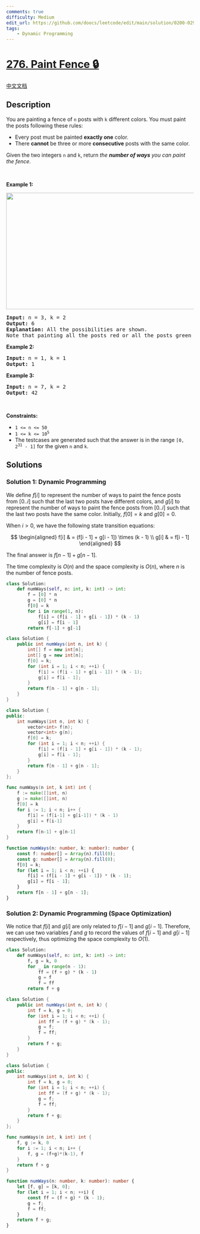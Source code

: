 ```yaml
---
comments: true
difficulty: Medium
edit_url: https://github.com/doocs/leetcode/edit/main/solution/0200-0299/0276.Paint%20Fence/README_EN.md
tags:
    - Dynamic Programming
---
```


<!-- problem:start -->

# [276. Paint Fence 🔒](https://leetcode.com/problems/paint-fence)

[中文文档](/solution/0200-0299/0276.Paint%20Fence/README.md)

## Description

<!-- description:start -->

<p>You are painting a fence of <code>n</code> posts with <code>k</code> different colors. You must paint the posts following these rules:</p>

<ul>
	<li>Every post must be painted <strong>exactly one</strong> color.</li>
	<li>There <strong>cannot</strong> be three or more <strong>consecutive</strong> posts with the same color.</li>
</ul>

<p>Given the two integers <code>n</code> and <code>k</code>, return <em>the <strong>number of ways</strong> you can paint the fence</em>.</p>

<p>&nbsp;</p>
<p><strong class="example">Example 1:</strong></p>
<img alt="" src="https://fastly.jsdelivr.net/gh/doocs/leetcode@main/solution/0200-0299/0276.Paint%20Fence/images/paintfenceex1.png" style="width: 507px; height: 313px;" />
<pre>
<strong>Input:</strong> n = 3, k = 2
<strong>Output:</strong> 6
<strong>Explanation: </strong>All the possibilities are shown.
Note that painting all the posts red or all the posts green is invalid because there cannot be three posts in a row with the same color.
</pre>

<p><strong class="example">Example 2:</strong></p>

<pre>
<strong>Input:</strong> n = 1, k = 1
<strong>Output:</strong> 1
</pre>

<p><strong class="example">Example 3:</strong></p>

<pre>
<strong>Input:</strong> n = 7, k = 2
<strong>Output:</strong> 42
</pre>

<p>&nbsp;</p>
<p><strong>Constraints:</strong></p>

<ul>
	<li><code>1 &lt;= n &lt;= 50</code></li>
	<li><code>1 &lt;= k &lt;= 10<sup>5</sup></code></li>
	<li>The testcases are generated such that the answer is in the range <code>[0, 2<sup>31</sup> - 1]</code> for the given <code>n</code> and <code>k</code>.</li>
</ul>

<!-- description:end -->

## Solutions

<!-- solution:start -->

### Solution 1: Dynamic Programming

We define $f[i]$ to represent the number of ways to paint the fence posts from $[0..i]$ such that the last two posts have different colors, and $g[i]$ to represent the number of ways to paint the fence posts from $[0..i]$ such that the last two posts have the same color. Initially, $f[0] = k$ and $g[0] = 0$.

When $i > 0$, we have the following state transition equations:

$$
\begin{aligned}
f[i] & = (f[i - 1] + g[i - 1]) \times (k - 1) \\
g[i] & = f[i - 1]
\end{aligned}
$$

The final answer is $f[n - 1] + g[n - 1]$.

The time complexity is $O(n)$ and the space complexity is $O(n)$, where $n$ is the number of fence posts.

<!-- tabs:start -->

```python
class Solution:
    def numWays(self, n: int, k: int) -> int:
        f = [0] * n
        g = [0] * n
        f[0] = k
        for i in range(1, n):
            f[i] = (f[i - 1] + g[i - 1]) * (k - 1)
            g[i] = f[i - 1]
        return f[-1] + g[-1]
```

```java
class Solution {
    public int numWays(int n, int k) {
        int[] f = new int[n];
        int[] g = new int[n];
        f[0] = k;
        for (int i = 1; i < n; ++i) {
            f[i] = (f[i - 1] + g[i - 1]) * (k - 1);
            g[i] = f[i - 1];
        }
        return f[n - 1] + g[n - 1];
    }
}
```

```cpp
class Solution {
public:
    int numWays(int n, int k) {
        vector<int> f(n);
        vector<int> g(n);
        f[0] = k;
        for (int i = 1; i < n; ++i) {
            f[i] = (f[i - 1] + g[i - 1]) * (k - 1);
            g[i] = f[i - 1];
        }
        return f[n - 1] + g[n - 1];
    }
};
```

```go
func numWays(n int, k int) int {
	f := make([]int, n)
	g := make([]int, n)
	f[0] = k
	for i := 1; i < n; i++ {
		f[i] = (f[i-1] + g[i-1]) * (k - 1)
		g[i] = f[i-1]
	}
	return f[n-1] + g[n-1]
}
```

```ts
function numWays(n: number, k: number): number {
    const f: number[] = Array(n).fill(0);
    const g: number[] = Array(n).fill(0);
    f[0] = k;
    for (let i = 1; i < n; ++i) {
        f[i] = (f[i - 1] + g[i - 1]) * (k - 1);
        g[i] = f[i - 1];
    }
    return f[n - 1] + g[n - 1];
}
```

<!-- tabs:end -->

<!-- solution:end -->

<!-- solution:start -->

### Solution 2: Dynamic Programming (Space Optimization)

We notice that $f[i]$ and $g[i]$ are only related to $f[i - 1]$ and $g[i - 1]$. Therefore, we can use two variables $f$ and $g$ to record the values of $f[i - 1]$ and $g[i - 1]$ respectively, thus optimizing the space complexity to $O(1)$.

<!-- tabs:start -->

```python
class Solution:
    def numWays(self, n: int, k: int) -> int:
        f, g = k, 0
        for _ in range(n - 1):
            ff = (f + g) * (k - 1)
            g = f
            f = ff
        return f + g
```

```java
class Solution {
    public int numWays(int n, int k) {
        int f = k, g = 0;
        for (int i = 1; i < n; ++i) {
            int ff = (f + g) * (k - 1);
            g = f;
            f = ff;
        }
        return f + g;
    }
}
```

```cpp
class Solution {
public:
    int numWays(int n, int k) {
        int f = k, g = 0;
        for (int i = 1; i < n; ++i) {
            int ff = (f + g) * (k - 1);
            g = f;
            f = ff;
        }
        return f + g;
    }
};
```

```go
func numWays(n int, k int) int {
	f, g := k, 0
	for i := 1; i < n; i++ {
		f, g = (f+g)*(k-1), f
	}
	return f + g
}
```

```ts
function numWays(n: number, k: number): number {
    let [f, g] = [k, 0];
    for (let i = 1; i < n; ++i) {
        const ff = (f + g) * (k - 1);
        g = f;
        f = ff;
    }
    return f + g;
}
```

<!-- tabs:end -->

<!-- solution:end -->

<!-- problem:end -->
